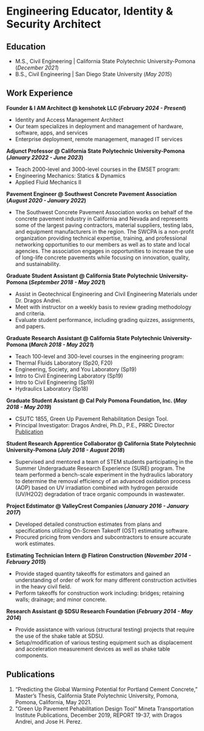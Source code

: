 # Engineering Educator, Identity & Security Architect 



## Education						       		
- M.S., Civil Engineering | California State Polytechnic University-Pomona (_December 2021_)
- B.S., Civil Engineering | San Diego State University (_May 2015_)

## Work Experience
**Founder & I AM Architect @ kenshotek LLC (_February 2024 - Present_)**
- Identity and Access Management Architect
- Our team specializes in deployment and management of hardware, software, apps, and services
- Enterprise deployment, remote management, managed IT services

**Adjunct Professor @ California State Polytechnic University-Pomona (_January 22022 - June 2023_)**
- Teach 2000-level and 3000-level courses in the EMSET program:
- Engineering Mechanics: Statics & Dynamics 
- Applied Fluid Mechanics II

**Pavement Engineer @ Southwest Concrete Pavement Association (_August 2020 - January 2022_)**
- The Southwest Concrete Pavement Association works on behalf of the concrete pavement industry in California and Nevada and represents some of the largest paving contractors, material suppliers, testing labs, and equipment manufacturers in the region. The SWCPA is a non-profit organization providing technical expertise, training, and professional networking opportunities to our members as well as to state and local agencies. The association engages in opportunities to increase the use of long-life concrete pavements while focusing on innovation, quality, and sustainability.

**Graduate Student Assistant @ California State Polytechnic University-Pomona (_September 2018 - May 2021_)**
- Assist in Geotechnical Engineering and Civil Engineering Materials under Dr. Dragos Andrei. 
- Meet with instructor on a weekly basis to review grading methodology and criteria. 
- Evaluate student performance, including grading quizzes, assignments, and papers.

**Graduate Research Assistant @ California State Polytechnic University-Pomona (_March 2018 - May 2021_)**
- Teach 100-level and 300-level courses in the engineering program: 
- Thermal Fluids Laboratory (Sp20, F20)
- Engineering, Society, and You Laboratory (Sp19) 
- Intro to Civil Engineering Laboratory (Sp19)
- Intro to Civil Engineering (Sp19)
- Hydraulics Laboratory (Sp18)

**Graduate Student Assistant @ Cal Poly Pomona Foundation, Inc. (_May 2018 - May 2019_)**
- CSUTC 1855, Green Up Pavement Rehabilitation Design Tool. 
- Principal Investigator: Dragos Andrei, Ph.D., P.E., PRRC Director
[Publication](https://transweb.sjsu.edu/research/1855-Pavement-Decision-Tool)

**Student Research Apprentice Collaborator @ California State Polytechnic University-Pomona (_July 2018 - August 2018_)**
- Supervised and mentored a team of STEM students participating in the Summer Undergraduate Research Experience (SURE) program. The team performed a bench-scale experiment in the hydraulics laboratory to determine the removal efficiency of an advanced oxidation process (AOP) based on UV irradiation combined with hydrogen peroxide (UV/H2O2) degradation of trace organic compounds in wastewater.

**Project Edstimator @ ValleyCrest Companies (_January 2016 - January 2017_)**
- Developed detailed construction estimates from plans and specifications utilizing On-Screen Takeoff (OST) estimating software. 
- Procured pricing from vendors and subcontractors to ensure accurate work estimates.

**Estimating Technician Intern @ Flatiron Construction (_November 2014 - February 2015_)**
- Provide staged quantity takeoffs for estimators and gained an understanding of order of work for many different construction activities in the heavy civil field.
- Perform takeoffs for construction work including: bridges; retaining walls; drainage; and minor concrete.

**Research Assistant @ SDSU Research Foundation (_February 2014 - May 2014_)**
- Provide assistance with various (structural testing) projects that require the use of the shake table at SDSU.
- Setup/modification of various testing equipment such as displacement and acceleration measurement devices as well as shake table components.

## Publications
1. “Predicting the Global Warming Potential for Portland Cement Concrete,” Master’s Thesis, California State Polytechnic University, Pomona, Pomona, California, May 2021.
2. "Green Up Pavement Pehabilitation Design Tool” Mineta Transportation Institute Publications, December 2019, REPORT 19-37, with Dragos Andrei, and Jose H. Perez.
